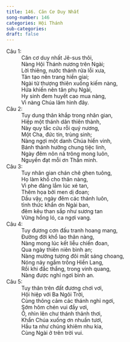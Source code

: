 ```yaml
---
title: 146. Căn Cơ Duy Nhất
song-number: 146
categories: Hội Thánh
sub-categories: 
draft: false
---
```

<dl><dt>Câu 1:</dt><dd data-verse="1">Căn cơ duy nhất Jê-sus thôi, <br/>Nàng Hội Thánh nương trên Ngài; <br/>Lời thiêng, nước thánh rửa lỗi xưa, <br/>Tân tạo nên trang hiền giai; <br/>Ngài từ thượng thiên xuống kiếm nàng, <br/>Hứa khiến nên tân phụ Ngài, <br/>Hy sinh đem huyết cao mua nàng, <br/>Vì nàng Chúa lâm hình đây. </dd><dt>Câu 2:</dt><dd data-verse="2">Tuy dung thân khắp trong nhân gian, <br/>Hiệp một thánh dân thiên thành, <br/>Này quy tắc cứu rỗi quý nương, <br/>Một Cha, đức tin, trùng sinh; <br/>Nàng ngợi một danh Chúa hiển vinh, <br/>Bánh thánh hưởng chung tiệc linh, <br/>Ngày đêm nôn nả trông mong luôn, <br/>Nguyền đạt mỗi ơn Thần minh. </dd><dt>Câu 3:</dt><dd data-verse="3">Tuy nhân gian chán chê ghen tuông, <br/>Họ làm khổ cho thân nàng, <br/>Vì phe đảng lắm lúc xé tan, <br/>Thêm họa bởi men dị đoan; <br/>Dầu vậy, ngày đêm các thánh luôn, <br/>tỉnh thức khẩn ơn Ngài ban, <br/>đêm kêu than sắp như sương tan <br/>Vừng hồng ló, ca ngợi vang. </dd><dt>Câu 4:</dt><dd data-verse="4">Tuy đương cơn đấu tranh hoang mang, <br/>Đường đời khổ lao thân nàng, <br/>Nàng mong lúc kết liễu chiến đoan, <br/>Qua ngày thiên niên bình an; <br/>Nàng mường tượng đôi mắt sáng choang, <br/>Nóng nảy ngắm trông Hiền Lang, <br/>Rồi khi đắc thắng, trong vinh quang, <br/>Nàng được nghỉ ngơi bình an. </dd><dt>Câu 5:</dt><dd data-verse="5">Tuy thân trên đất đương chơi vơi, <br/>Hội hiệp với Ba Ngôi Trời, <br/>Cùng thông cảm các thánh nghỉ ngơi, <br/>Sớm hôm chén vui đầy vơi, <br/>Ồ, nhìn lên chư thánh thảnh thơi, <br/>Khẩn Chúa xuống ơn nhuần tươi, <br/>Hầu ta như chúng khiêm nhu kia, <br/>Cùng Ngài ở trên trời vui. </dd></dl>
